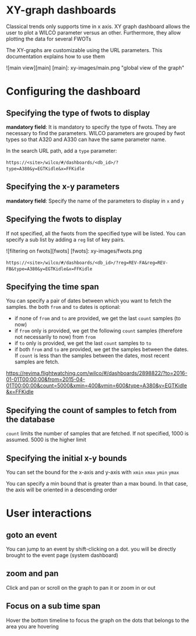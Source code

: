XY-graph dashboards
======


Classical trends only supports time in x axis. XY graph dashboard allows the user to plot a WILCO parameter versus an other. Furthermore, they allow plotting the data for several FWOTs

The XY-graphs are customizable using the URL parameters. This documentation explains how to use them

![main view][main]
[main]: xy-images/main.png "global view of the graph"

# Configuring the dashboard

## Specifying the type of fwots to display
**mandatory field**:
It is mandatory to specify the type of fwots. They are necessary to find the parameters. WILCO parameters are grouped by fwot types so that A320 and A330 can have the same parameter name.

In the search URL path, add a `type` parameter:

`https://<site>/wilco/#/dashboards/<db_id>/?type=A380&y=EGTKidle&x=FFKidle`




## Specifying the x-y parameters
**mandatory field**: Specify the name of the parameters to display in `x` and `y`


## Specifying the fwots to display
If not specified, all the fwots from the specified type will be listed. You can specify a sub list by adding a `reg` list of key pairs.

![filtering on fwots][fwots]
[fwots]: xy-images/fwots.png

`https://<site>/wilco/#/dashboards/<db_id>/?reg=REV-FA&reg=REV-FB&type=A380&y=EGTKidle&x=FFKidle`

## Specifying the time span
You can specify a pair of dates between which you want to fetch the samples. the both `from` and `to` dates is optional:
* if none of `from` and `to` are provided, we get the last `count` samples (to now)
* if `from` only is provided, we get the following `count` samples (therefore not necessarily to now) from `from`
* if `to` only is provided, we get the last `count` samples to `to`
* if both `from` and `to` are provided, we get the samples between the dates. If `count` is less than the samples between the dates, most recent samples are fetch.


https://revima.flightwatching.com/wilco/#/dashboards/2898822/?to=2016-01-01T00:00:00&from=2015-04-01T00:00:00&count=5000&xmin=400&ymin=600&type=A380&y=EGTKidle&x=FFKidle

## Specifying the count of samples to fetch from the database
`count` limits the number of samples that are fetched. If not specified, 1000 is assumed. 5000 is the higher limit

## Specifying the initial x-y bounds
You can set the bound for the x-axis and y-axis with `xmin` `xmax` `ymin` `ymax`

You can specify a min bound that is greater than a max bound. In that case, the axis will be oriented in a descending order

# User interactions

## goto an event
You can jump to an event by shift-clicking on a dot. you will be directly brought to the event page (system dashboard)

## zoom and pan
Click and pan or scroll on the graph to pan it or zoom in or out

## Focus on a sub time span
Hover the bottom timeline to focus the graph on the dots that belongs to the area you are hovering
